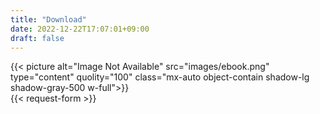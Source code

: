 ```yaml
---
title: "Download"
date: 2022-12-22T17:07:01+09:00
draft: false
---
```


<section class="py-10 lg:py-20 bg-[url('../img/patternA.webp')] bg-cover mt-24" id="download">

<div class="px-4 flex flex-col lg:flex-row gap-x-32 md:gap-x-16 lg:w-11/12 max-w-[1280px] 3xl:max-w-[1500px] mx-auto">

<div class="md:w-4/5 mx-auto lg:w-3/5">
<div>
{{< picture alt="Image Not Available" src="images/ebook.png" type="content" quolity="100" class="mx-auto object-contain shadow-lg shadow-gray-500 w-full">}}
</div>
</div>


<div class="px-0 md:w-4/5 lg:w-3/5 mx-auto relative z-50">
{{< request-form >}}
</div>

</div>

</section>
